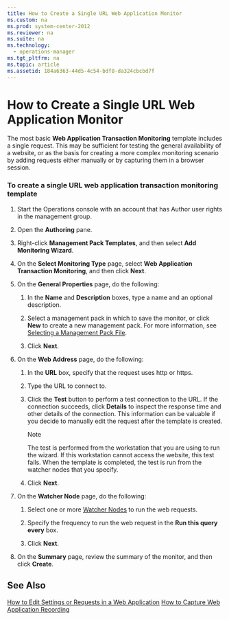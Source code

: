 ```yaml
---
title: How to Create a Single URL Web Application Monitor
ms.custom: na
ms.prod: system-center-2012
ms.reviewer: na
ms.suite: na
ms.technology: 
  - operations-manager
ms.tgt_pltfrm: na
ms.topic: article
ms.assetid: 184a6363-44d5-4c54-bdf8-da324cbcbd7f
---
```

# How to Create a Single URL Web Application Monitor
The most basic **Web Application Transaction Monitoring** template includes a single request. This may be sufficient for testing the general availability of a website, or as the basis for creating a more complex monitoring scenario by adding requests either manually or by capturing them in a browser session.

### To create a single URL web application transaction monitoring template

1.  Start the Operations console with an account that has Author user rights in the management group.

2.  Open the **Authoring** pane.

3.  Right\-click **Management Pack Templates**, and then select **Add Monitoring Wizard**.

4.  On the **Select Monitoring Type** page, select **Web Application Transaction Monitoring**, and then click **Next**.

5.  On the **General Properties** page, do the following:

    1.  In the **Name** and **Description** boxes, type a name and an optional description.

    2.  Select a management pack in which to save the monitor, or click **New** to create a new management pack. For more information, see [Selecting a Management Pack File](Selecting-a-Management-Pack-File.md).

    3.  Click **Next**.

6.  On the **Web Address** page, do the following:

    1.  In the **URL** box, specify that the request uses http or https.

    2.  Type the URL to connect to.

    3.  Click the **Test** button to perform a test connection to the URL. If the connection succeeds, click **Details** to inspect the response time and other details of the connection. This information can be valuable if you decide to manually edit the request after the template is created.

        > [!NOTE]
        > The test is performed from the workstation that you are using to run the wizard. If this workstation cannot access the website, this test fails. When the template is completed, the test is run from the watcher nodes that you specify.

    4.  Click **Next**.

7.  On the **Watcher Node** page, do the following:

    1.  Select one or more [Watcher Nodes](Watcher-Nodes.md) to run the web requests.

    2.  Specify the frequency to run the web request in the **Run this query every** box.

    3.  Click **Next**.

8.  On the **Summary** page, review the summary of the monitor, and then click **Create**.

## See Also
[How to Edit Settings or Requests in a Web Application](How-to-Edit-Settings-or-Requests-in-a-Web-Application.md)
[How to Capture Web Application Recording](How-to-Capture-Web-Application-Recording.md)



